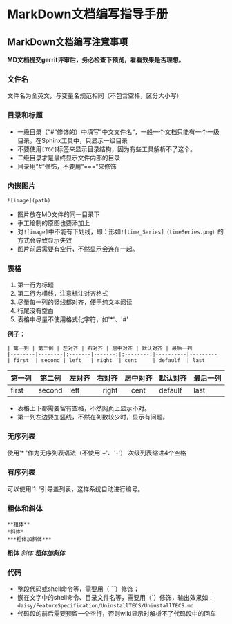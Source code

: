 # MarkDown文档编写指导手册


## MarkDown文档编写注意事项

**MD文档提交gerrit评审后，务必检查下预览，看看效果是否理想。**

### 文件名
文件名为全英文，与变量名规范相同（不包含空格，区分大小写）

### 目录和标题

* 一级目录（“#“修饰的）中填写”中文文件名“，一般一个文档只能有一个一级目录。在Sphinx工具中，只显示一级目录
* 不要使用`[TOC]`标签来显示目录结构，因为有些工具解析不了这个。
* 二级目录才是最终显示文件内部的目录
* 目录用“#”修饰，不要用“===”来修饰


### 内嵌图片
```
![image](path)
```

* 图片放在MD文件的同一目录下
* 手工绘制的原图也要添加上
* 对`![image]`中不能有下划线，即：形如`![time_Series]（timeSeries.png）`的方式会导致显示失效
* 图片前后需要有空行，不然显示会连在一起。

### 表格
1. 第一行为标题
1. 第二行为横线，注意标注对齐格式
1. 尽量每一列的竖线都对齐，便于纯文本阅读
1. 行尾没有空白
1. 表格中尽量不使用格式化字符，如'*'、'#'

**例子：**
```
| 第一列 | 第二例 | 左对齐 | 右对齐 | 居中对齐 | 默认对齐 | 最后一列
|--------|--------|:-------|-------:|:--------:|----------|---------
| first  | second | left   | right  | cent     | defaulf  | last
```

| 第一列 | 第二例 | 左对齐 | 右对齐 | 居中对齐 | 默认对齐 | 最后一列
|--------|--------|:-------|-------:|:--------:|----------|---------
| first  | second | left   | right  | cent     | defaulf  | last


* 表格上下都需要留有空格，不然网页上显示不对。
* 第一列左边要加竖线，不然在列数较少时，显示有问题。

### 无序列表
使用'* '作为无序列表语法（不使用'+'、'-'）
次级列表缩进4个空格

### 有序列表

可以使用'1. '引导盖列表，这样系统自动进行编号。

### 粗体和斜体
```
**粗体**
*斜体*
***粗体加斜体***
```

**粗体**
*斜体*
***粗体加斜体***

### 代码
* 整段代码或shell命令等，需要用（\`\`\`）修饰；
* 嵌在文字中的shell命令、目录文件名等，需要用（\`）修饰，输出效果如：`daisy/FeatureSpecification/UninstallTECS/UninstallTECS.md`
* 代码段的前后需要预留一个空行，否则wiki显示时解析不了代码段中的回车

